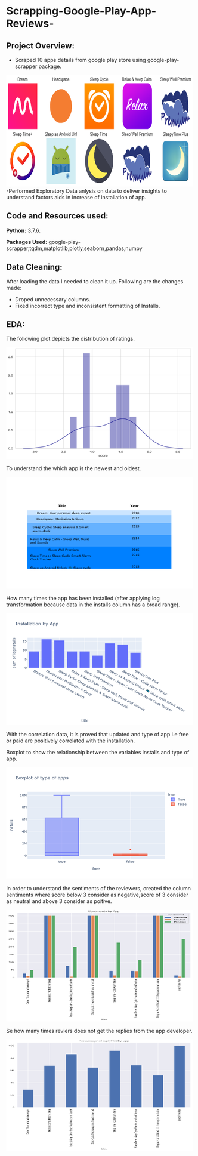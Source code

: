 # Scrapping-Google-Play-App-Reviews-
## Project Overview:
- Scraped 10 apps details from google play store using google-play-scrapper package.
<img src='index.png' width='500' height='300'>
-Performed Exploratory Data anlysis on data to deliver insights to understand factors aids in increase of installation of app.

## Code and Resources used:
**Python:** 3.7.6.

**Packages Used:** google-play-scrapper,tqdm,matplotlib,plotly,seaborn,pandas,numpy

## Data Cleaning:
After loading the data I needed to clean it up.
Following are the changes made:
- Droped unnecessary columns.
- Fixed incorrect type and inconsistent formatting of Installs.



## EDA:

The following plot depicts the distribution of ratings.

<img src='ratings.png' width='500' height='300'>


To understand the which app is the newest and oldest.

<img src='newplot.png' width='500' height='300'>

How many times the app has been installed (after applying log transformation because data in the installs column has a broad range).

<img src='newplot(1).png' width='500' height='300'>

With the correlation data, it is proved that updated and type of app i.e free or paid are positively correlated with the installation.

Boxplot to show the relationship between the variables installs and type of app.

<img src='newplot(2).png' width='500' height='300'>

 In order to understand the sentiments of the reviewers, created the column sentiments where score below 3 consider as negative,score of 3 consider as neutral and above 3 consider as poitive.

<img src='sentiments.png' width='500' height='300'>

Se how many times reviers does not get the replies from the app developer.

<img src='replynot.png' width='500' height='300'>










